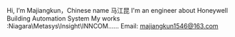 Hi, I’m Majiangkun，Chinese name 马江昆
I'm an engineer about Honeywell Building Automation System
My works :Niagara\Metasys\Insight\INNCOM……
Email: majiangkun1546@163.com
<!---
majiangkun1546/majiangkun1546 is a ✨ special ✨ repository because its `README.md` (this file) appears on your GitHub profile.
You can click the Preview link to take a look at your changes.
--->
